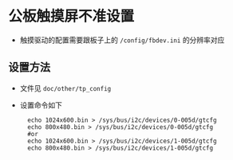 # 公板触摸屏不准设置

- 触摸驱动的配置需要跟板子上的 `/config/fbdev.ini` 的分辨率对应

## 设置方法

- 文件见 `doc/other/tp_config`
- 设置命令如下

  ```shell
    echo 1024x600.bin > /sys/bus/i2c/devices/0-005d/gtcfg
    echo 800x480.bin > /sys/bus/i2c/devices/0-005d/gtcfg
    #or
    echo 1024x600.bin > /sys/bus/i2c/devices/1-005d/gtcfg
    echo 800x480.bin > /sys/bus/i2c/devices/1-005d/gtcfg
  ```
